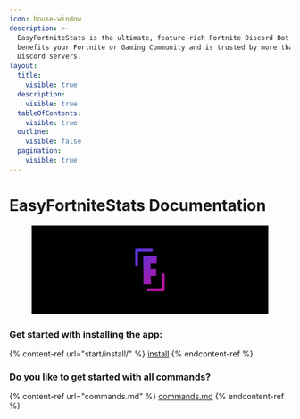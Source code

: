 ```yaml
---
icon: house-window
description: >-
  EasyFortniteStats is the ultimate, feature-rich Fortnite Discord Bot which
  benefits your Fortnite or Gaming Community and is trusted by more than 80,000
  Discord servers.
layout:
  title:
    visible: true
  description:
    visible: true
  tableOfContents:
    visible: true
  outline:
    visible: false
  pagination:
    visible: true
---
```


# EasyFortniteStats Documentation

<div data-full-width="false">

<figure><img src=".gitbook/assets/banner.png" alt=""><figcaption></figcaption></figure>

</div>

### Get started with installing the app:

{% content-ref url="start/install/" %}
[install](start/install/)
{% endcontent-ref %}

### Do you like to get started with all commands?

{% content-ref url="commands.md" %}
[commands.md](commands.md)
{% endcontent-ref %}

